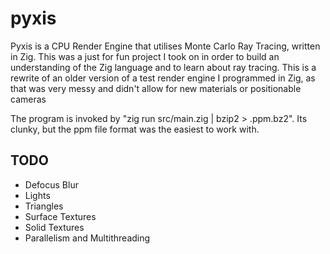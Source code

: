 # pyxis
Pyxis is a CPU Render Engine that utilises Monte Carlo Ray Tracing, written in Zig. This was a just for fun project I took on in order to build an understanding of the Zig language and to learn about ray tracing. This is a rewrite of an older version of a test render engine I programmed in Zig, as that was very messy and didn't allow for new materials or positionable cameras

The program is invoked by "zig run src/main.zig | bzip2 > <filename>.ppm.bz2". Its clunky, but the ppm file format was the easiest to work with.

## TODO
- Defocus Blur
- Lights
- Triangles
- Surface Textures
- Solid Textures
- Parallelism and Multithreading
